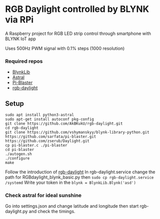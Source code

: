 # RGB Daylight controlled by BLYNK via RPi

A Raspberry project for RGB LED strip control through smartphone with BLYNK IoT app

Uses 500Hz PWM signal with 0.1% steps (1000 resolution)

### Required repos
- [BlynkLib](https://github.com/vshymanskyy/blynk-library-python)
- [Astral](https://sffjunkie.github.io/astral/)
- [Pi-Blaster](https://github.com/sarfata/pi-blaster)
- [rgb-daylight](https://github.com/AkBKukU/rgb-daylight)

## Setup

```
sudo apt install python3-astral
sudo apt-get install autoconf pkg-config
git clone https://github.com/AkBKukU/rgb-daylight.git
cd rgb-daylight
git clone https://github.com/vshymanskyy/blynk-library-python.git https://github.com/sarfata/pi-blaster.git https://github.com/zserub/Daylight.git
cp pi-blaster.c ./pi-blaster
cd pi-blaster
./autogen.sh
./configure
make
```

Follow the introduction of [rgb-daylight](https://github.com/AkBKukU/rgb-daylight)
In rgb-daylight.service change the path for RGBdaylight_blynk_basic.py then `sudo cp rgb-daylight.service /systemd`
Write your token in the `blynk = BlynkLib.Blynk('asd')`

### Check astral for ideal sunshine
Go into settings.json and change latitude and longitude then start rgb-daylight.py and check the timings.